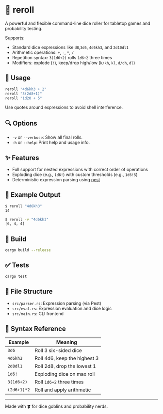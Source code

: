 # 🎲 reroll

A powerful and flexible command-line dice roller for tabletop games and probability testing.

Supports:
- Standard dice expressions like `d8`,`3d6`, `4d6kh3`, and `2d10dl1`
- Arithmetic operations: `+`, `-`, `*`, `/`
- Repetition syntax: `3(1d6+2)` rolls `1d6+2` three times
- Modifiers: explode (`!`), keep/drop high/low (`k/kh`, `kl`, `d/dh`, `dl`)

## 🧾 Usage

```sh
reroll "4d6kh3 + 2"
reroll "3(2d8+1)"
reroll "1d20 + 5" 
````

Use quotes around expressions to avoid shell interference.

## 🔍 Options

* `-v` or `--verbose`: Show all final rolls.
* `-h` or `--help`: Print help and usage info.

## ✨ Features

* Full support for nested expressions with correct order of operations
* Exploding dice (e.g., `1d6!`) with custom thresholds (e.g., `1d6!5`)
* Deterministic expression parsing using [pest](https://pest.rs/)

## 🧪 Example Output

```sh
$ reroll "4d6kh3"
14

$ reroll -v "4d6kh3"
[6, 4, 4]
```

## 🔧 Build

```sh
cargo build --release
```

## ✅ Tests

```sh
cargo test
```

## 📁 File Structure

* `src/parser.rs`: Expression parsing (via Pest)
* `src/eval.rs`: Expression evaluation and dice logic
* `src/main.rs`: CLI frontend

## 📜 Syntax Reference

| Example     | Meaning                      |
| ----------- | ---------------------------- |
| `3d6`       | Roll 3 six-sided dice        |
| `4d6kh3`    | Roll 4d6, keep the highest 3 |
| `2d8dl1`    | Roll 2d8, drop the lowest 1  |
| `1d6!`      | Exploding dice on max roll   |
| `3(1d6+2)`  | Roll `1d6+2` three times     |
| `(2d6+1)*2` | Roll and apply arithmetic    |

---

Made with 🍀 for dice goblins and probability nerds.
